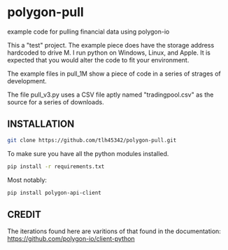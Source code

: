 # polygon-pull
example code for pulling financial data using polygon-io

This a "test" project. 
The example piece does have the storage address hardcoded to drive M.
I run python on Windows, Linux, and Apple.
It is expected that you would alter the code to fit your environment.

The example files in pull_1M show a piece of code in a series of strages of development.

The file pull_v3.py uses a CSV file aptly named "tradingpool.csv" as the source for a series of downloads.

## INSTALLATION

```bash
git clone https://github.com/tlh45342/polygon-pull.git
```

To make sure you have all the python modules installed.

```bash
pip install -r requirements.txt
```

Most notably:

```bash
pip install polygon-api-client
```

## CREDIT

The iterations found here are varitions of that found in the documentation: https://github.com/polygon-io/client-python
